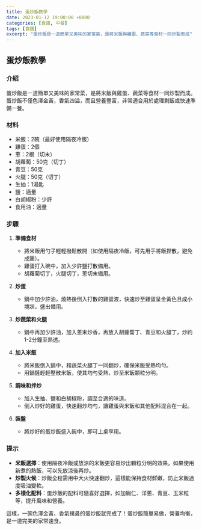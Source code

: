 ```yaml
---
title: 蛋炒飯教學
date: 2023-01-12 19:00:00 +0800
categories: [食譜, 中餐]
tags: [食譜] 
excerpt: "蛋炒飯是一道簡單又美味的家常菜，是將米飯與雞蛋、蔬菜等食材一同炒製而成"
---
```


## 蛋炒飯教學

### 介紹
蛋炒飯是一道簡單又美味的家常菜，是將米飯與雞蛋、蔬菜等食材一同炒製而成。蛋炒飯不僅色澤金黃，香氣四溢，而且營養豐富，非常適合用於處理剩飯或快速準備一餐。

### 材料
- 米飯：2碗（最好使用隔夜冷飯）
- 雞蛋：2個
- 蔥：2根（切末）
- 胡蘿蔔：50克（切丁）
- 青豆：50克
- 火腿：50克（切丁）
- 生抽：1湯匙
- 鹽：適量
- 白胡椒粉：少許
- 食用油：適量

### 步驟

1. **準備食材**
   - 將米飯用勺子輕輕撥鬆散開（如使用隔夜冷飯，可先用手將飯捏散，避免成團）。
   - 雞蛋打入碗中，加入少許鹽打散備用。
   - 胡蘿蔔切丁，火腿切丁，蔥切末備用。

2. **炒蛋**
   - 鍋中加少許油，燒熱後倒入打散的雞蛋液，快速炒至雞蛋呈金黃色且成小塊狀，盛出備用。

3. **炒蔬菜和火腿**
   - 鍋中再加少許油，加入蔥末炒香，再放入胡蘿蔔丁、青豆和火腿丁，炒約1-2分鐘至熟透。

4. **加入米飯**
   - 將米飯倒入鍋中，和蔬菜火腿丁一同翻炒，確保米飯受熱均勻。
   - 用鍋鏟輕輕壓散米飯，使其均勻受熱，炒至米飯顆粒分明。

5. **調味和拌炒**
   - 加入生抽、鹽和白胡椒粉，調至合適的味道。
   - 倒入炒好的雞蛋，快速翻炒均勻，讓雞蛋與米飯和其他配料混合在一起。

6. **裝盤**
   - 將炒好的蛋炒飯盛入碗中，即可上桌享用。

### 提示
- **米飯選擇**：使用隔夜冷飯或放涼的米飯更容易炒出顆粒分明的效果。如果使用新煮的熱飯，可以先放涼後再炒。
- **炒製火候**：炒飯全程需用中大火快速翻炒，這樣能保持食材鮮嫩，防止米飯過度吸油變軟。
- **多樣化配料**：蛋炒飯的配料可隨喜好選擇，如加蝦仁、洋蔥、青豆、玉米粒等，提升風味和營養。

這樣，一碗色澤金黃、香氣撲鼻的蛋炒飯就完成了！蛋炒飯簡單易做，營養均衡，是一道完美的家常速食。

